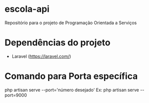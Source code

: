 # escola-api
Repositório para o projeto de Programação Orientada a Serviços

# Dependências do projeto
- Laravel (https://laravel.com/)

# Comando para Porta específica
php artisan serve --port='número desejado'
Ex: php artisan serve --port=9000
